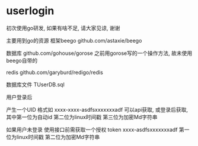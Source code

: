 # userlogin

初次使用go研发, 如果有啥不足, 请大家见谅, 谢谢

主要用到go的资源
框架beego  github.com/astaxie/beego

数据库 github.com/gohouse/gorose  之前用gorose写的一个操作方法, 故未使用beego自带的

redis github.com/garyburd/redigo/redis



数据库文件 TUserDB.sql

用户登录后

产生一个UID  格式如 xxxx-xxxx-asdfsxxxxxxxadf   可以api获取, 或登录后获取, 其中第一位为自动id 第二位为linux时间戳 第三位为加密Md字符串

如果用户未登录 使用接口前需获取一个授权 token  xxxx-asdfsxxxxxxxadf  第一位为linux时间戳 第二位为加密Md字符串


